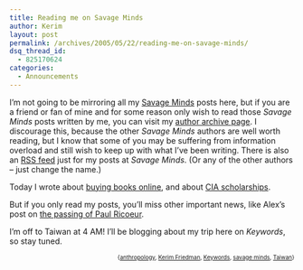 ```yaml
---
title: Reading me on Savage Minds
author: Kerim
layout: post
permalink: /archives/2005/05/22/reading-me-on-savage-minds/
dsq_thread_id:
  - 825170624
categories:
  - Announcements
---
```

I&#8217;m not going to be mirroring all my <a href="http://savageminds.org/" onclick="_gaq.push(['_trackEvent', 'outbound-article', 'http://savageminds.org/', 'Savage Minds']);" >Savage Minds</a> posts here, but if you are a friend or fan of mine and for some reason only wish to read those *Savage Minds* posts written by me, you can visit my <a href="http://savageminds.org/author/kerim/" onclick="_gaq.push(['_trackEvent', 'outbound-article', 'http://savageminds.org/author/kerim/', 'author archive page']);" >author archive page</a>. I discourage this, because the other *Savage Minds* authors are well worth reading, but I know that some of you may be suffering from information overload and still wish to keep up with what I&#8217;ve been writing. There is also an <a href="http://savageminds.org/author/kerim/feed/" onclick="_gaq.push(['_trackEvent', 'outbound-article', 'http://savageminds.org/author/kerim/feed/', 'RSS feed']);" >RSS feed</a> just for my posts at *Savage Minds*. (Or any of the other authors &#8211; just change the name.)

Today I wrote about <a href="http://savageminds.org/2005/05/22/buying-books/" onclick="_gaq.push(['_trackEvent', 'outbound-article', 'http://savageminds.org/2005/05/22/buying-books/', 'buying books online']);" >buying books online</a>, and about <a href="http://savageminds.org/2005/05/22/funding-scholarship/" onclick="_gaq.push(['_trackEvent', 'outbound-article', 'http://savageminds.org/2005/05/22/funding-scholarship/', 'CIA scholarships']);" >CIA scholarships</a>.

But if you only read my posts, you&#8217;ll miss other important news, like Alex&#8217;s post on <a href="http://savageminds.org/2005/05/21/paul-ricoeur-is-dead/" onclick="_gaq.push(['_trackEvent', 'outbound-article', 'http://savageminds.org/2005/05/21/paul-ricoeur-is-dead/', 'the passing of Paul Ricoeur']);" >the passing of Paul Ricoeur</a>.

I&#8217;m off to Taiwan at 4 AM! I&#8217;ll be blogging about my trip here on *Keywords*, so stay tuned.<!-- technorati tags start -->

<div style="text-align:right;">
  <span style="font-size:x-small;">{<a href="http://technorati.com/tag/anthropology" onclick="_gaq.push(['_trackEvent', 'outbound-article', 'http://technorati.com/tag/anthropology', 'anthropology']);"  rel="tag">anthropology</a>, <a href="http://technorati.com/tag/Kerim Friedman" onclick="_gaq.push(['_trackEvent', 'outbound-article', 'http://technorati.com/tag/Kerim Friedman', 'Kerim Friedman']);"  rel="tag">Kerim Friedman</a>, <a href="http://technorati.com/tag/Keywords" onclick="_gaq.push(['_trackEvent', 'outbound-article', 'http://technorati.com/tag/Keywords', 'Keywords']);"  rel="tag">Keywords</a>, <a href="http://technorati.com/tag/savage minds" onclick="_gaq.push(['_trackEvent', 'outbound-article', 'http://technorati.com/tag/savage minds', 'savage minds']);"  rel="tag">savage minds</a>, <a href="http://technorati.com/tag/Taiwan" onclick="_gaq.push(['_trackEvent', 'outbound-article', 'http://technorati.com/tag/Taiwan', 'Taiwan']);"  rel="tag">Taiwan</a>}</span>


<!-- technorati tags end -->

